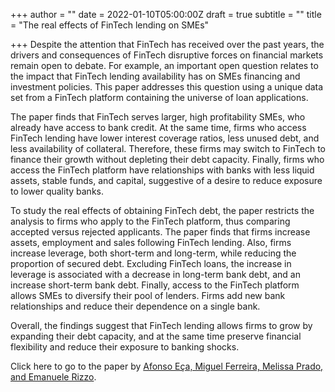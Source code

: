 +++
author = ""
date = 2022-01-10T05:00:00Z
draft = true
subtitle = ""
title = "The real effects of FinTech lending on SMEs"

+++
Despite the attention that FinTech has received over the past years, the drivers and consequences of FinTech disruptive forces on financial markets remain open to debate. For example, an important open question relates to the impact that FinTech lending availability has on SMEs financing and investment policies. This paper addresses this question using a unique data set from a FinTech platform containing the universe of loan applications.

The paper finds that FinTech serves larger, high profitability SMEs, who already have access to bank credit. At the same time, firms who access FinTech lending have lower interest coverage ratios, less unused debt, and less availability of collateral. Therefore, these firms may switch to FinTech to finance their growth without depleting their debt capacity. Finally, firms who access the FinTech platform have relationships with banks with less liquid assets, stable funds, and capital, suggestive of a desire to reduce exposure to lower quality banks.

To study the real effects of obtaining FinTech debt, the paper restricts the analysis to firms who apply to the FinTech platform, thus comparing accepted versus rejected applicants. The paper finds that firms increase assets, employment and sales following FinTech lending. Also, firms increase leverage, both short-term and long-term, while reducing the proportion of secured debt. Excluding FinTech loans, the increase in leverage is associated with a decrease in long-term bank debt, and an increase short-term bank debt. Finally, access to the FinTech platform allows SMEs to diversify their pool of lenders. Firms add new bank relationships and reduce their dependence on a single bank.

Overall, the findings suggest that FinTech lending allows firms to grow by expanding their debt capacity, and at the same time preserve financial flexibility and reduce their exposure to banking shocks.

Click here to go to the paper by [Afonso Eça, Miguel Ferreira, Melissa Prado, and Emanuele Rizzo](https://papers.ssrn.com/sol3/papers.cfm?abstract_id=3796896).